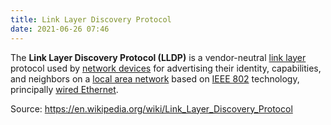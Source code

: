 ```yaml
---
title: Link Layer Discovery Protocol
date: 2021-06-26 07:46
---
```


The **Link Layer Discovery Protocol (LLDP)** is a vendor-neutral 
[link layer](20201010184320-layer-2.md) protocol used by 
[network devices](20210618061059-networking-hardware.md) for advertising
their identity, capabilities, and neighbors on a 
[local area network](20201026125258-lan.md) based on 
[IEEE 802](20210626075851-ieee-802.md) technology, principally 
[wired Ethernet](20210626080122-ethernet-over-twisted-pair.md). 

Source: https://en.wikipedia.org/wiki/Link_Layer_Discovery_Protocol
